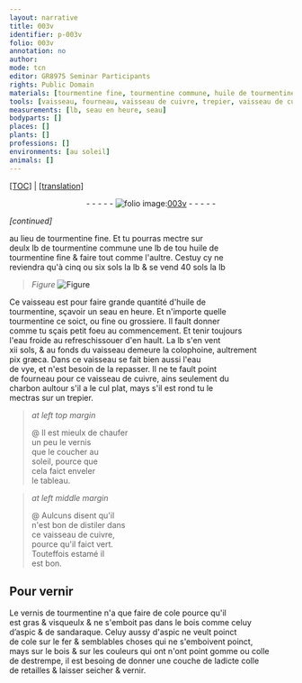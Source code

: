 ```yaml
---
layout: narrative
title: 003v
identifier: p-003v
folio: 003v
annotation: no
author:
mode: tcn
editor: GR8975 Seminar Participants
rights: Public Domain
materials: [tourmentine fine, tourmentine commune, huile de tourmentine fine, huile de tourmentine, tourmentine ce soict, ou fine ou grossiere, eau froide, colophoine, pix grӕca, eau de vye, cuivre, charbon, vernis, cuivre,, estamé, vernis de tourmentine, cole, bois, aspic, sandaraque, fer, gomme, colle de destrempe, colle de retailles]
tools: [vaisseau, fourneau, vaisseau de cuivre, trepier, vaisseau de cuivre,]
measurements: [lb, seau en heure, seau]
bodyparts: []
places: []
plants: []
professions: []
environments: [au soleil]
animals: []
---
```


<p><a href="{{ site.baseurl }}/normalized/">[TOC]</a> | <a href="{{ site.baseurl }}/texts/p-003v_tl/" target="_blank">[translation]</a></p><div class="folio" align="center">- - - - - <a href="http://gallica.bnf.fr/ark:/12148/btv1b10500001g/f12.image" target="_blank"><img src="https://cu-mkp.github.io/2017-workshop-edition/assets/photo-icon.png" alt="folio image: " style="display:inline-block; margin-bottom:-3px;"/>003v</a> - - - - - </div>  
 
*[continued]*
  
au lieu de <span class="m">tourmentine fine</span>. Et tu pourras mectre sur<br/> deulx <span class="ms">lb</span> de <span class="m">tourmentine commune</span> une <span class="ms">lb</span> de <span class="del">tou</span> <span class="m">huile de<br/> tourmentine fine</span> & faire tout comme l'aultre. Cestuy cy ne<br/> reviendra qu'à cinq ou six <span class="cn">sols</span> la <span class="ms">lb</span> & se vend 40 <span class="cn">s<span class="exp">ols</span></span> la <span class="ms">lb</span>
 
> *Figure*
> <a href="https://drive.google.com/open?id=0B9-oNrvWdlO5ZUY4SkZBblA5MjA" target="_blank"><img src="https://cu-mkp.github.io/GR8975-edition/assets/photo-icon.png" alt="Figure" style="display:inline-block; margin-bottom:-3px;"/></a>
 
Ce <span class="tl">vaisseau</span> est pour faire grande quantité d'<span class="m">huile de<br/> tourmentine</span>, sçavoir un <span class="ms"><span class="ms">seau</span> en <span class="tmp">heure</span></span>. Et n'importe quelle<br/> <span class="m">tourmentine ce soict, ou fine ou grossiere</span>. Il fault donner<br/> comme tu sçais petit foeu au commencem<span class="exp">ent</span>. Et tenir toujours<br/> l'<span class="m">eau froide</span> au refreschissouer d'en hault. La <span class="ms">lb</span> s'en vent<br/> xii <span class="cn">s<span class="exp">ols</span></span>, & au fonds du <span class="tl">vaisseau</span> demeure la <span class="m">colophoine</span>, aultrem<span class="exp">ent</span><br/> <span class="m">pix grӕca</span>. Dans ce <span class="tl">vaisseau</span> se fait bien aussi l'<span class="m">eau<br/> de vye</span>, et n'est besoin de la repasser. Il ne te fault point<br/> de <span class="tl">fourneau</span> pour ce <span class="tl">vaisseau de <span class="m">cuivre</span></span>, ains seulement du<br/> <span class="m">charbon</span> aultour s'il a le cul plat, mays s'il est rond tu le<br/> mectras sur un <span class="tl">trepier</span>.
 
> *at left top margin*
> 
> 
>   @ Il est mieulx de chaufer<br/> un peu le <span class="m">vernis</span><br/> que le coucher <span class="env">au<br/> soleil</span>, pource que<br/> cela faict enveler <br/> le tableau.
 
> *at left middle margin*
> 
> 
>   @ Aulcuns disent qu'il<br/> n'est bon de distiler dans<br/> ce <span class="tl">vaisseau de <span class="m">cuivre,</span></span><br/> pource qu'il faict vert.<br/> Touteffois <span class="m">estamé</span> il<br/> est bon.
 
 
  

## Pour vernir

 
Le <span class="m">vernis de tourmentine</span> n'a que faire de <span class="m">cole</span> pource qu'il<br/> est gras & visqueulx & ne s'emboit pas dans le <span class="m">bois</span> comme celuy<br/> d’<span class="m">aspic</span> & de <span class="m">sandaraque</span>. Celuy aussy d'<span class="m">aspic</span> ne veult poinct<br/> de <span class="m">cole</span> sur le <span class="m">fer</span> & semblables choses qui ne s'emboivent poinct,<br/> mays sur le <span class="m">bois</span> & sur les couleurs qui <span class="del">ont</span> <span class="add">n'ont point</span> <span class="m">gomme</span> ou <span class="m">colle<br/> de destrempe</span>, il est besoing de donner une couche de ladicte <span class="m">colle<br/> de retailles</span> & laisser seicher & vernir.
 
